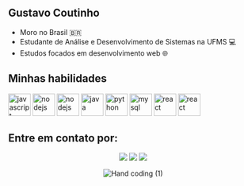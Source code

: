 ## Gustavo Coutinho
- Moro no Brasil :brazil: 
- Estudante de Análise e Desenvolvimento de Sistemas na UFMS :computer:
- Estudos focados em desenvolvimento web :globe_with_meridians:

## Minhas habilidades
  <img src="https://cdn.icon-icons.com/icons2/2108/PNG/512/javascript_icon_130900.png" alt="javascript" width="45" height="45" style="max-width:100%;"></img>
  <img src="https://cdn.icon-icons.com/icons2/3207/PNG/512/js_node_icon_196124.png" alt="nodejs" width="45" height="45" style="max-width:100%;"></img>
  <img src="https://inceptum-stor.icons8.com/nsXU9vdDeosO/13810373.png" alt="nodejs" width="45" height="45" style="max-width:100%;"></img>
  <img src="https://cdn.jsdelivr.net/gh/devicons/devicon/icons/java/java-original-wordmark.svg" alt="java" width="45" height="45" style="max-width:100%;"></img>
  <img src="https://cdn.jsdelivr.net/gh/devicons/devicon/icons/python/python-original.svg" alt="python" width="45" height="45" style="max-width:100%;"></img>
  <img src="https://cdn.jsdelivr.net/gh/devicons/devicon/icons/mysql/mysql-plain-wordmark.svg" alt="mysql" width="45" height="45" style="max-width:100%;"></img>
  <img src="https://cdn.icon-icons.com/icons2/2415/PNG/512/react_original_logo_icon_146374.png" alt="react" width="45" height="45" style="max-width:100%;"></img>
  <img src="https://cdn.icon-icons.com/icons2/2107/PNG/512/file_type_cakephp_icon_130704.png" alt="react" width="45" height="45" style="max-width:100%;"></img>  

  
  
## Entre em contato por:

<div align="center"> 
  <a href="https://instagram.com/gucoutiinho" target="_blank"><img src="https://img.shields.io/badge/-Instagram-%23E4405F?style=for-the-badge&logo=instagram&logoColor=white" target="_blank"></a>
  <a href = "gustavocoutiinho@gmail.com"><img src="https://img.shields.io/badge/-Gmail-%23333?style=for-the-badge&logo=gmail&logoColor=white" target="_blank"></a>
  <a href="https://www.linkedin.com/in/gucoutiinho/" target="_blank"><img src="https://img.shields.io/badge/-LinkedIn-%230077B5?style=for-the-badge&logo=linkedin&logoColor=white"  target="_blank"></a> 
  
![Hand coding (1)](https://user-images.githubusercontent.com/67559431/159193431-88c43dac-b91d-4f18-bd31-7a5a91d95398.gif)
</div>
